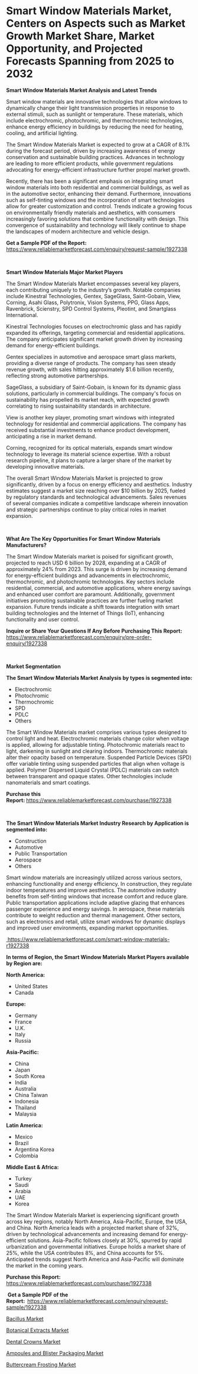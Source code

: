 <p><h1>Smart Window Materials Market, Centers on Aspects such as Market Growth Market Share, Market Opportunity, and Projected Forecasts Spanning from 2025 to 2032</h1></p><p><strong>Smart Window Materials Market Analysis and Latest Trends</strong></p>
<p><p>Smart window materials are innovative technologies that allow windows to dynamically change their light transmission properties in response to external stimuli, such as sunlight or temperature. These materials, which include electrochromic, photochromic, and thermochromic technologies, enhance energy efficiency in buildings by reducing the need for heating, cooling, and artificial lighting.</p><p>The Smart Window Materials Market is expected to grow at a CAGR of 8.1% during the forecast period, driven by increasing awareness of energy conservation and sustainable building practices. Advances in technology are leading to more efficient products, while government regulations advocating for energy-efficient infrastructure further propel market growth. </p><p>Recently, there has been a significant emphasis on integrating smart window materials into both residential and commercial buildings, as well as in the automotive sector, enhancing their demand. Furthermore, innovations such as self-tinting windows and the incorporation of smart technologies allow for greater customization and control. Trends indicate a growing focus on environmentally friendly materials and aesthetics, with consumers increasingly favoring solutions that combine functionality with design. This convergence of sustainability and technology will likely continue to shape the landscapes of modern architecture and vehicle design.</p></p>
<p><strong>Get a Sample PDF of the Report:&nbsp;</strong> <a href="https://www.reliablemarketforecast.com/enquiry/request-sample/1927338?utm_campaign=1108&utm_medium=2&utm_source=Github&utm_content=ia&utm_term=31032025&utm_id=smart-window-materials">https://www.reliablemarketforecast.com/enquiry/request-sample/1927338</a></p>
<p>&nbsp;</p>
<p><strong>Smart Window Materials Major Market Players</strong></p>
<p><p>The Smart Window Materials Market encompasses several key players, each contributing uniquely to the industry’s growth. Notable companies include Kinestral Technologies, Gentex, SageGlass, Saint-Gobain, View, Corning, Asahi Glass, Polytronix, Vision Systems, PPG, Glass Apps, Ravenbrick, Scienstry, SPD Control Systems, Pleotint, and Smartglass International.</p><p>Kinestral Technologies focuses on electrochromic glass and has rapidly expanded its offerings, targeting commercial and residential applications. The company anticipates significant market growth driven by increasing demand for energy-efficient buildings.</p><p>Gentex specializes in automotive and aerospace smart glass markets, providing a diverse range of products. The company has seen steady revenue growth, with sales hitting approximately $1.6 billion recently, reflecting strong automotive partnerships.</p><p>SageGlass, a subsidiary of Saint-Gobain, is known for its dynamic glass solutions, particularly in commercial buildings. The company's focus on sustainability has propelled its market reach, with expected growth correlating to rising sustainability standards in architecture.</p><p>View is another key player, promoting smart windows with integrated technology for residential and commercial applications. The company has received substantial investments to enhance product development, anticipating a rise in market demand.</p><p>Corning, recognized for its optical materials, expands smart window technology to leverage its material science expertise. With a robust research pipeline, it plans to capture a larger share of the market by developing innovative materials.</p><p>The overall Smart Window Materials Market is projected to grow significantly, driven by a focus on energy efficiency and aesthetics. Industry estimates suggest a market size reaching over $10 billion by 2025, fueled by regulatory standards and technological advancements. Sales revenues of several companies indicate a competitive landscape wherein innovation and strategic partnerships continue to play critical roles in market expansion.</p></p>
<p>&nbsp;</p>
<p><strong>What Are The Key Opportunities For Smart Window Materials Manufacturers?</strong></p>
<p><p>The Smart Window Materials market is poised for significant growth, projected to reach USD 6 billion by 2028, expanding at a CAGR of approximately 24% from 2023. This surge is driven by increasing demand for energy-efficient buildings and advancements in electrochromic, thermochromic, and photochromic technologies. Key sectors include residential, commercial, and automotive applications, where energy savings and enhanced user comfort are paramount. Additionally, government initiatives promoting sustainable practices are further fueling market expansion. Future trends indicate a shift towards integration with smart building technologies and the Internet of Things (IoT), enhancing functionality and user control.</p></p>
<p><strong>Inquire or Share Your Questions If Any Before Purchasing This Report:</strong> <a href="https://www.reliablemarketforecast.com/enquiry/pre-order-enquiry/1927338?utm_campaign=1108&utm_medium=2&utm_source=Github&utm_content=ia&utm_term=31032025&utm_id=smart-window-materials">https://www.reliablemarketforecast.com/enquiry/pre-order-enquiry/1927338</a></p>
<p>&nbsp;</p>
<p><strong>Market Segmentation</strong></p>
<p><strong>The Smart Window Materials Market Analysis by types is segmented into:</strong></p>
<p><ul><li>Electrochromic</li><li>Photochromic</li><li>Thermochromic</li><li>SPD</li><li>PDLC</li><li>Others</li></ul></p>
<p><p>The Smart Window Materials market comprises various types designed to control light and heat. Electrochromic materials change color when voltage is applied, allowing for adjustable tinting. Photochromic materials react to light, darkening in sunlight and clearing indoors. Thermochromic materials alter their opacity based on temperature. Suspended Particle Devices (SPD) offer variable tinting using suspended particles that align when voltage is applied. Polymer Dispersed Liquid Crystal (PDLC) materials can switch between transparent and opaque states. Other technologies include nanomaterials and smart coatings.</p></p>
<p><strong>Purchase this Report:&nbsp;</strong><a href="https://www.reliablemarketforecast.com/purchase/1927338?utm_campaign=1108&utm_medium=2&utm_source=Github&utm_content=ia&utm_term=31032025&utm_id=smart-window-materials">https://www.reliablemarketforecast.com/purchase/1927338</a></p>
<p>&nbsp;</p>
<p><strong>The Smart Window Materials Market Industry Research by Application is segmented into:</strong></p>
<p><ul><li>Construction</li><li>Automotive</li><li>Public Transportation</li><li>Aerospace</li><li>Others</li></ul></p>
<p><p>Smart window materials are increasingly utilized across various sectors, enhancing functionality and energy efficiency. In construction, they regulate indoor temperatures and improve aesthetics. The automotive industry benefits from self-tinting windows that increase comfort and reduce glare. Public transportation applications include adaptive glazing that enhances passenger experience and energy savings. In aerospace, these materials contribute to weight reduction and thermal management. Other sectors, such as electronics and retail, utilize smart windows for dynamic displays and improved user environments, expanding market opportunities.</p></p>
<p><a href="https://www.reliablemarketforecast.com/smart-window-materials-r1927338?utm_campaign=1108&utm_medium=2&utm_source=Github&utm_content=ia&utm_term=31032025&utm_id=smart-window-materials">&nbsp;https://www.reliablemarketforecast.com/smart-window-materials-r1927338</a></p>
<p><strong>In terms of Region, the Smart Window Materials Market Players available by Region are:</strong></p>
<p>
    <p> <strong> North America: </strong>
        <ul>
            <li>United States</li>
            <li>Canada</li>
        </ul>
        </p> 
    <p> <strong> Europe: </strong>
        <ul>
            <li>Germany</li>
            <li>France</li>
            <li>U.K.</li>
            <li>Italy</li>
            <li>Russia</li>
        </ul>
        </p> 
    <p> <strong> Asia-Pacific: </strong>
        <ul>
            <li>China</li>
            <li>Japan</li>
            <li>South Korea</li>
            <li>India</li>
            <li>Australia</li>
            <li>China Taiwan</li>
            <li>Indonesia</li>
            <li>Thailand</li>
            <li>Malaysia</li>
        </ul>
        </p> 
    <p> <strong> Latin America: </strong>
        <ul>
            <li>Mexico</li>
            <li>Brazil</li>
            <li>Argentina Korea</li>
            <li>Colombia</li>
        </ul>
        </p> 
    <p> <strong> Middle East & Africa: </strong>
        <ul>
            <li>Turkey</li>
            <li>Saudi</li>
            <li>Arabia</li>
            <li>UAE</li>
            <li>Korea</li>
        </ul>
    </p>
    </p>
<p><p>The Smart Window Materials Market is experiencing significant growth across key regions, notably North America, Asia-Pacific, Europe, the USA, and China. North America leads with a projected market share of 32%, driven by technological advancements and increasing demand for energy-efficient solutions. Asia-Pacific follows closely at 30%, spurred by rapid urbanization and governmental initiatives. Europe holds a market share of 25%, while the USA contributes 8%, and China accounts for 5%. Anticipated trends suggest North America and Asia-Pacific will dominate the market in the coming years.</p></p>
<p><strong>Purchase this Report: </strong><a href="https://www.reliablemarketforecast.com/purchase/1927338?utm_campaign=1108&utm_medium=2&utm_source=Github&utm_content=ia&utm_term=31032025&utm_id=smart-window-materials">https://www.reliablemarketforecast.com/purchase/1927338</a></p>
<p>&nbsp;<strong>Get a Sample PDF of the Report:&nbsp;&nbsp;</strong><a href="https://www.reliablemarketforecast.com/enquiry/request-sample/1927338?utm_campaign=1108&utm_medium=2&utm_source=Github&utm_content=ia&utm_term=31032025&utm_id=smart-window-materials">https://www.reliablemarketforecast.com/enquiry/request-sample/1927338</a></p>
<p><strong></strong></p>
<p><p><a href="https://github.com/papnider/Market-Research-Report-List-1/blob/main/bacillus-market.md?utm_campaign=1108&utm_medium=2&utm_source=Github&utm_content=ia&utm_term=31032025&utm_id=smart-window-materials">Bacillus Market</a></p><p><a href="https://github.com/ceranamaduvq/Market-Research-Report-List-1/blob/main/botanical-extracts-market.md?utm_campaign=1108&utm_medium=2&utm_source=Github&utm_content=ia&utm_term=31032025&utm_id=smart-window-materials">Botanical Extracts Market</a></p><p><a href="https://github.com/geresalgieaz/Market-Research-Report-List-1/blob/main/dental-crowns-market.md?utm_campaign=1108&utm_medium=2&utm_source=Github&utm_content=ia&utm_term=31032025&utm_id=smart-window-materials">Dental Crowns Market</a></p><p><a href="https://github.com/foustzelmsdv/Market-Research-Report-List-1/blob/main/ampoules-and-blister-packaging-market.md?utm_campaign=1108&utm_medium=2&utm_source=Github&utm_content=ia&utm_term=31032025&utm_id=smart-window-materials">Ampoules and Blister Packaging Market</a></p><p><a href="https://github.com/dickstoscopg/Market-Research-Report-List-1/blob/main/buttercream-frosting-market.md?utm_campaign=1108&utm_medium=2&utm_source=Github&utm_content=ia&utm_term=31032025&utm_id=smart-window-materials">Buttercream Frosting Market</a></p></p>